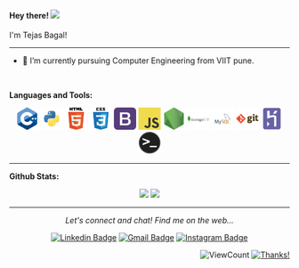 <h4> Hey there! <img src="https://raw.githubusercontent.com/verma-anushka/verma-anushka/master/gifs/wave.gif" width="30px"></h4>

I'm Tejas Bagal!

 ---
 
- 🔭 I’m currently pursuing Computer Engineering from VIIT pune.
<br>

 
**Languages and Tools:**

<p align="center">

  <div align="center">
  
  <code><img height="40" src="https://raw.githubusercontent.com/github/explore/80688e429a7d4ef2fca1e82350fe8e3517d3494d/topics/cpp/cpp.png"></code> <code><img height="40" src="https://raw.githubusercontent.com/github/explore/80688e429a7d4ef2fca1e82350fe8e3517d3494d/topics/python/python.png"></code> <code><img height="40" src="https://raw.githubusercontent.com/github/explore/80688e429a7d4ef2fca1e82350fe8e3517d3494d/topics/html/html.png"></code> <code><img height="40" src="https://raw.githubusercontent.com/github/explore/80688e429a7d4ef2fca1e82350fe8e3517d3494d/topics/css/css.png"></code> <code><img height="40" src="https://raw.githubusercontent.com/github/explore/80688e429a7d4ef2fca1e82350fe8e3517d3494d/topics/bootstrap/bootstrap.png"></code> <code><img height="40" src="https://raw.githubusercontent.com/github/explore/80688e429a7d4ef2fca1e82350fe8e3517d3494d/topics/javascript/javascript.png"></code> <code><img height="40" src="https://raw.githubusercontent.com/github/explore/80688e429a7d4ef2fca1e82350fe8e3517d3494d/topics/nodejs/nodejs.png"></code> <code><img height="40" src="https://raw.githubusercontent.com/github/explore/80688e429a7d4ef2fca1e82350fe8e3517d3494d/topics/mongodb/mongodb.png"></code> <code><img height="40" src="https://raw.githubusercontent.com/github/explore/80688e429a7d4ef2fca1e82350fe8e3517d3494d/topics/mysql/mysql.png"></code> <code><img height="40" src="https://raw.githubusercontent.com/github/explore/80688e429a7d4ef2fca1e82350fe8e3517d3494d/topics/git/git.png"></code> <code><img height="40" src="https://raw.githubusercontent.com/devicons/devicon/master/icons/heroku/heroku-plain.svg"></code> <code><img height="40" src="https://raw.githubusercontent.com/github/explore/80688e429a7d4ef2fca1e82350fe8e3517d3494d/topics/terminal/terminal.png"></code>

  </div>
  </p>

 ---
 
**Github Stats:**

<p align="center">
  
  <img src="https://github-readme-stats.vercel.app/api?username=tejasbagal1&show_icons=true&theme=dracula&line_height=33">
  <img src="https://github-readme-stats.vercel.app/api/top-langs/?username=tejasbagal1&count_private=true&hide=shell&theme=dracula&line_height=20">

</p>

 ---
 
<p align="center">
  <i>Let's connect and chat! Find me on the web...</i>

  <div align="center">
    
 [![Linkedin Badge](https://img.shields.io/badge/-TejasBagal-blue?style=flat-square&logo=Linkedin&logoColor=white&link=https://www.linkedin.com/in/tejas-bagal-828a611b2/)](https://www.linkedin.com/in/tejas-bagal-828a611b2/) 
  [![Gmail Badge](https://img.shields.io/badge/-TejasBagal-c14438?style=flat-square&logo=Gmail&logoColor=white&link=mailto:v.tejas.21810280@viit.ac.in.com)](mailto:v.anushka786@gmail.com)
  [![Instagram Badge](https://img.shields.io/badge/-@Tejas17-purple?style=flat&logo=instagram&logoColor=white&link=https://instagram.com/_tejas_17/)](https://instagram.com/_tejas_17)
    
 </div>
</p>

<div align="right">
  
![ViewCount](https://views.whatilearened.today/views/github/tejasbagal1/verma-anushka.svg) [![Thanks!](https://img.shields.io/badge/Thanks%20for%20visiting-!-1EAEDB.svg)](https://www.linkedin.com/in/tejas-bagal-828a611b2/)

</div>

<!-- [![HitCount](http://hits.dwyl.com/verma-anushka/verma-anushka.svg)](http://hits.dwyl.com/verma-anushka/verma-anushka) -->


